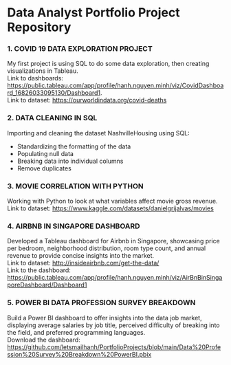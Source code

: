 # Data Analyst Portfolio Project Repository

### 1. COVID 19 DATA EXPLORATION PROJECT

My first project is using SQL to do some data exploration, then creating visualizations in Tableau.  
Link to dashboards: https://public.tableau.com/app/profile/hanh.nguyen.minh/viz/CovidDashboard_16826033095130/Dashboard1.  
Link to dataset: https://ourworldindata.org/covid-deaths


### 2. DATA CLEANING IN SQL 
Importing and cleaning the dataset NashvilleHousing using SQL:
- Standardizing the formatting of the data
- Populating null data
- Breaking data into individual columns
- Remove duplicates  


### 3. MOVIE CORRELATION WITH PYTHON  
Working with Python to look at what variables affect movie gross revenue.  
Link to dataset: https://www.kaggle.com/datasets/danielgrijalvas/movies

### 4. AIRBNB IN SINGAPORE DASHBOARD
Developed a Tableau dashboard for Airbnb in Singapore, showcasing price per bedroom, neighborhood distribution, room type count, and annual revenue to provide concise insights into the market.  
Link to dataset: http://insideairbnb.com/get-the-data/  
Link to the dashboard: https://public.tableau.com/app/profile/hanh.nguyen.minh/viz/AirBnBinSingaporeDashboard/Dashboard1

### 5. POWER BI DATA PROFESSION SURVEY BREAKDOWN
Build a Power BI dashboard to offer insights into the data job market, displaying average salaries by job title, perceived difficulty of breaking into the field, and preferred programming languages.  
Download the dashboard: https://github.com/letsmailhanh/PortfolioProjects/blob/main/Data%20Profession%20Survey%20Breakdown%20PowerBI.pbix
